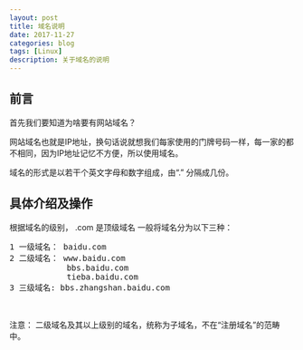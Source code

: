 ```yaml
---
layout: post
title: 域名说明
date: 2017-11-27
categories: blog
tags: [Linux]
description: 关于域名的说明
---
```



## 前言
首先我们要知道为啥要有网站域名？

网站域名也就是IP地址，换句话说就想我们每家使用的门牌号码一样，每一家的都不相同，因为IP地址记忆不方便，所以使用域名。

域名的形式是以若干个英文字母和数字组成，由“.” 分隔成几份。


## 具体介绍及操作

根据域名的级别，   .com 是顶级域名
一般将域名分为以下三种：

<pre>
1 一级域名： baidu.com
2 二级域名： www.baidu.com
			bbs.baidu.com
			tieba.baidu.com
3 三级域名: bbs.zhangshan.baidu.com


</pre>
注意：
二级域名及其以上级别的域名，统称为子域名，不在“注册域名”的范畴中。




